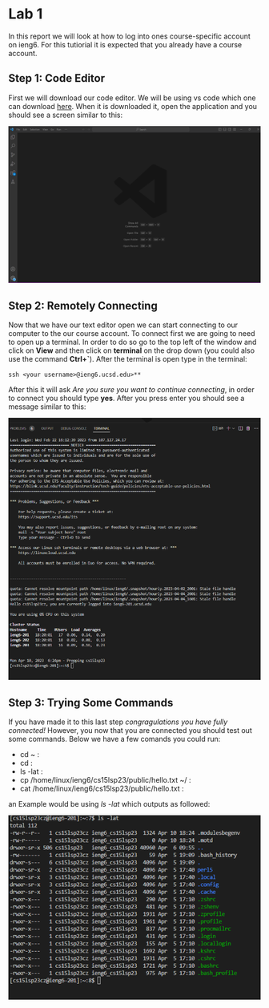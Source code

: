 # Lab 1

In this report we will look at how to log into ones course-specific account on ieng6. 
For this tutiorial it is expected that you already have a course account.

## Step 1: Code Editor
First we will download our code editor. We will be using vs code which one can 
download [here](https://code.visualstudio.com/download). When it is downloaded
it, open the application and you should see a screen similar to this: 

![Image](vspic.png)

## Step 2: Remotely Connecting
Now that we have our text editor open we can start connecting to our computer to the our 
course account. To connect first we are going to need to open up a terminal. In order to
do so go to the top left of the window and click on **View** and then click on **terminal** 
on the drop down (you could also use the command **Ctrl+`**). After the terminal is open
type in the terminal: 
```
ssh <your username>@ieng6.ucsd.edu>**
```
After this it will ask *Are you sure you want to continue connecting*, in order to connect you should type **yes**. After you press enter you should see a message similar to this:

![Image](ScreenshotTerm.png)

## Step 3: Trying Some Commands
If you have made it to this last step *congragulations you have fully connected!* However, you now that you are connected you should test out some commands. Below we have a few comands  you could run:

* cd ~ :
* cd :
* ls -lat :
* cp /home/linux/ieng6/cs15lsp23/public/hello.txt ~/ :
* cat /home/linux/ieng6/cs15lsp23/public/hello.txt :

an Example would be using *ls -lat* which outputs as followed:

![Image](lslat.png)
